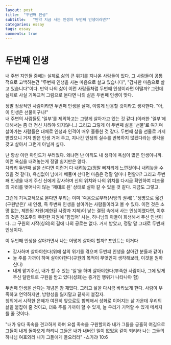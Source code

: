 ```yaml
---
layout: post
title:  "두번째 인생"
subtitle:   "만약 지금 사는 인생이 두번째 인생이라면?"
categories: essay
tags: essay
comments: true
---
```


# 두번째 인생
내 주변 지인들 중에는 실제로 삶의 큰 위기를 지나온 사람들이 있다. 그 사람들이 공통적으로 고백하는건 "두번째 인생을 사는 마음으로 살고 있습니다", "감사한 마음으로 살고 있습니다"이다. 만약 나의 삶이 이런 사람들처럼 두번째 인생이라면 어떨까? 그런데 실제로 사실 기독교적 그림으로 본다면 나의 삶은 두번째 인생이 맞다.

정말 정상적인 사람이라면 두번째 인생을 살때, 이렇게 반응할 것이라고 생각한다. "아, 이 인생은 선물이구나!"   
내 주변의 사람들도 '일부'를 제외하고는 그렇게 살아가고 있는 것 같다.(이러한 '일부'에 대해서는 좀 더 정신 차려야 되지않나..) 그리고 그렇게 이 두번째 삶을 '선물'로 여기며 살아가는 사람들은 대체로 인성과 인격이 매우 훌륭한 것 같다. 두번째 삶을 선물로 거저 받았으니 거저 받은 인생 거저 주고, 지나간 인생의 실수를 반복하지 않겠다라는 생각을 갖고 살아서 그런게 아닐까 싶다.

난 항상 이런 마인드가 부러웠다. 왜냐면 난 아직도 내 생각에 욕심이 많은 인생이니까. 이런 욕심을 내려놓는게 정말 쉽지만은 않다.    
차라리 두번째 삶을 산다면 이런거 다 내려놓고(정말 뼈저리게 느낀것이니 내려놓을 수 있을 것 같다), 욕심없이 남에게 베풀며 산다면 마음은 정말 얼마나 편할까? 그리고 두번째 인생을 내게 주신 신에게 감사하며 신의 위치와 나의 위치를 다시금 확인하여 피조물의 자리를 벗어나지 않는 '제대로 된' 상태로 살아 갈 수 있을 것 같다. 지금도 그렇고.

그런데 기독교적으로 본다면 우리는 이미 '죽음으로부터(사망의 권세)', '생명으로 옮긴(구원받은)' 새 인생, 즉 두번째 인생을 살아가는 사람들이라고 볼 수 있다. 이전 것은 소망 없는, 제한된 자원(제한된 사랑과 지혜)이 낳는 결핍 속에서 사는 인생이였다면, 이후의 것은 창조주의 무한한 자원에 '힘입어' 사는, 하나님의 아들이 희생해서 주신 인생이다. 그 구원의 시작(칭의)의 길에 나의 공로는 없다. 거저 받았고, 정말 말 그대로 두번째 인생이다.

이 두번째 인생을 살아가면서 나는 어떻게 살아야 할까? 포인트는 이거다   
- 감사하며 살아야한다(위에 삶의 위기를 겪으며 두번쨰 인생을 살아간 분들과 같이)
- 늘 주를 가까이 하며 살아야한다(구원의 목적이 무엇인지 생각해보라, 이것을 원하신다)
- 내게 맡겨주신, 내가 할 수 있는 '일'을 하며 살아야한다(부족한 사람이나, 그에 맞게 주신 달란트로 구원을 받고 있다(성화)는 증거인 행위가 나타나야 함)   

두번째 인생을 산다는 개념은 참 재밌다. 그리고 삶을 다시금 바라보게 한다. 사람이 부족하고 연약하지만, 방향성을 잃지말고 끝까지 붙잡자.   
칭의에서 시작한 은혜가 여전히 앞으로도 함께해서 성화로 이어지는 삶 가운데 우리의 삶을 붙잡아 줄 것이고, 더욱 주를 가까이 할 수 있게, 늘 우리가 기억할 수 있게 메세지를 줄 것이다.

"내가 유다 족속을 견고하게 하며 요셉 족속을 구원할지라 내가 그들을 긍휼히 여김으로 그들이 내게 돌아오게 하리니 그들은 내가 내버린 일이 없었음 같이 되리라 나는 그들의 하나님 여호와라 내가 그들에게 들으리라" -스가랴 10:6
